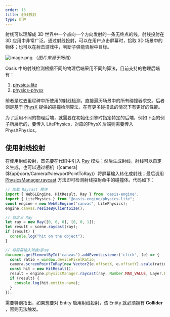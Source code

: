 ```yaml
---
order: 13
title: 射线投射
type: 组件
---
```


射线可以理解成 3D 世界中一个点向一个方向发射的一条无终点的线。射线投射在 3D 应用中非常广泛。通过射线投射，可以在用户点击屏幕时，拾取 3D 场景中的物体；也可以在射击游戏中，判断子弹能否射中目标。

![image.png](https://gw.alipayobjects.com/mdn/rms_d27172/afts/img/A*sr_IRYSLugMAAAAAAAAAAAAAARQnAQ)
（_图片来源于网络_）

Oasis 中的射线检测根据不同的物理后端采用不同的算法，目前支持的物理后端有：
1. [physics-lite](https://www.npmjs.com/package/@oasis-engine/physics-lite)
2. [physics-physx](https://www.npmjs.com/package/@oasis-engine/physics-physx)

前者是过去里程碑中所使用的射线检测，直接遍历场景中的所有碰撞器求交。后者则是基于 [PhysX](https://www.nvidia.cn/geforce/technologies/physx/) 提供的碰撞检测算法，在有更多碰撞盒的情况下有更好的性能。

为了适用不同的物理后端，就需要在初始化引擎时指定特定的后端，例如下面的例子所展示的，要传入 LitePhysics，对应的PhysX 后端则需要传入 PhysXPhysics。

## 使用射线投射

在使用射线投射，首先要在代码中引入 [Ray](${api}math/Ray) 模块；然后生成射线，射线可以自定义生成，也可以通过相机（[camera](${api}core/Camera#viewportPointToRay)）将屏幕输入转化成射线；最后调用 [PhysicsManager.raycast](${api}core/PhysicsManager#raycast) 方法即可检测射线投射命中的碰撞体。代码如下：


```typescript
// 加载 Raycast 模块
import { WebGLEngine, HitResult, Ray } from 'oasis-engine';
import { LitePhysics } from "@oasis-engine/physics-lite";
const engine = new WebGLEngine("canvas", LitePhysics);
engine.canvas.resizeByClientSize();

// 自定义 Ray
let ray = new Ray([0, 0, 0], [0, 0, 1]);
let result = scene.raycast(ray);
if (result) {
  console.log("hit on the object");
}

// 将屏幕输入转换成Ray
document.getElementById('canvas').addEventListener('click', (e) => {
  const ratio = window.devicePixelRatio;
  camera.screenPointToRay(new Vector2(e.offsetX, e.offsetY).scale(ratio), ray);
  const hit = new HitResult();
  result = engine.physicsManager.raycast(ray, Number.MAX_VALUE, Layer.Everything, hit);
  if (result) {
    console.log(hit.entity.name);
  }
});
```

需要特别指出，如果想要对 Entity 启用射线投射，该 Entity 就必须拥有 **Collider** ，否则无法触发。
